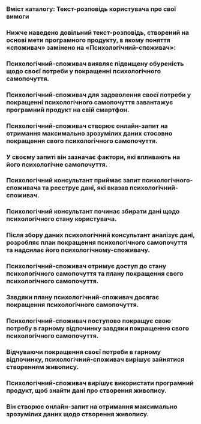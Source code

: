 ### Вміст каталогу: Текст-розповідь користувача про свої вимоги

### Нижче наведено довільний текст-розповідь, створений на основі мети програмного продукту, в якому поняття «споживач» замінено на «Психологічний-споживач»:

### Психологічний-споживач виявляє підвищену обуреність щодо своєї потреби у покращенні психологічного самопочуття.
### Психологічний-споживач для задоволення своєї потреби у покращенні психологічного самопочуття завантажує програмний продукт на свій смартфон.
### Психологічний-споживач створює онлайн-запит на отримання максимально зрозумілих даних стосовно покращення свого психологічного самопочуття.
### У своєму запиті він зазначає фактори, які впливають на його психологічне самопочуття.
### Психологічний консультант приймає запит психологічного-споживача та реєструє дані, які вказав  психологічний-споживач.
### Психологічний консультант починає збирати дані щодо психологічного стану користувача.
### Після збору даних психологічний консультант аналізує дані, розробляє план покращення психологічного самопочуття та надсилає його психологічному-споживачу.
### Психологічний-споживач отримує доступ до стану психологічного самопочуття та плану покращення свого психологічного самопочуття.
### Завдяки плану психологічний-споживач досягає покращення психологічного самопочуття.
### Психологічний-споживач поступово покращує свою потребу в гарному відпочинку завдяки покращенню свого психологічного самопочуття.
### Відчуваючи покращення своєї потреби в гарному відпочинку, психологічний-споживач вирішує зайнятися створенням живопису.
### Психологічний-споживач вирішує використати програмний продукт, щоб знайти дані про створення живопису.
### Він створює онлайн-запит на отримання максимально зрозумілих даних щодо створення живопису.
